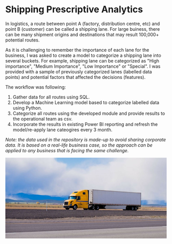 # Shipping Prescriptive Analytics

In logistics, a route between point A (factory, distribution centre, etc) and point B (customer) can be called a shipping lane. 
For large buiness, there can be many shipment origins and destinations that may result 100,000+ potential routes. 

As it is challenging to remember the importance of each lane for the business, I was asked to create a model to categorize a shipping lane into several buckets. 
For example, shipping lane can be categorized as "High importance", "Medium Importance", "Low Importance" or "Special". 
I was provided with a sample of previously categorized lanes (labelled data points) and potential factors that affected the decisions (features). 

The workflow was following:
1. Gather data for all routes using SQL. 
1. Develop a Machine Learning model based to categorize labelled data using Python. 
1. Categorize all routes using the developed module and provide results to the operational team as csv.
1. Incorporate the results in existing Power BI reporting and refresh the model/re-apply lane cateogires every 3 month. 

*Note: the data used in the repository is made-up to avoid sharing corporate data. It is based on a real-life business case, so the approach can be applied to any business that is facing the same challenge.*

![ShippingPrescriptiveAnalytics](https://github.com/rosspetukhov/ShippingPrescriptiveAnalytics/blob/main/ShippingPrescriptiveAnalytics.jpg)

